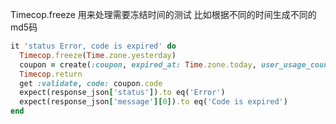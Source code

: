 Timecop.freeze
用来处理需要冻结时间的测试 比如根据不同的时间生成不同的md5码
```ruby
it 'status Error, code is expired' do
  Timecop.freeze(Time.zone.yesterday)
  coupon = create(:coupon, expired_at: Time.zone.today, user_usage_count_limit: -1)
  Timecop.return
  get :validate, code: coupon.code
  expect(response_json['status']).to eq('Error')
  expect(response_json['message'][0]).to eq('Code is expired')
end
```